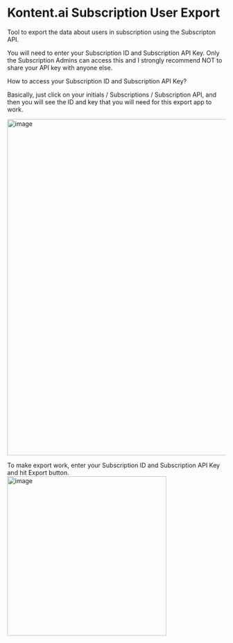 # Kontent.ai Subscription User Export

Tool to export the data about users in subscription using the Subscripton API. 

You will need to enter your Subscription ID and Subscription API Key. Only the Subscription Admins can access this and I strongly recommend NOT to share your API key with anyone else. 

How to access your Subscription ID and Subscription API Key?

Basically, just click on your initials / Subscriptions / Subscription API, and then you will see the ID and key that you will need for this export app to work.

<img width="774" alt="image" src="https://github.com/lukas-lacko/kontent.ai/assets/80037957/83766110-0b1b-426f-8302-34f0b3dcd2cb">

To make export work, enter your Subscription ID and Subscription API Key and hit Export button.
<img width="367" alt="image" src="https://github.com/lukas-lacko/kontent.ai/assets/80037957/24991c66-2e88-4180-bcf4-d29860fa9d72">



